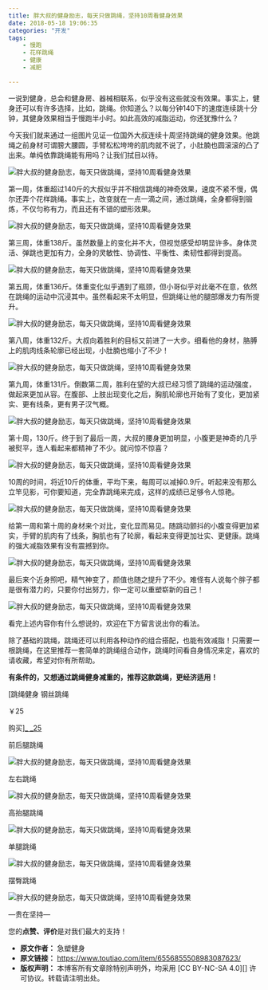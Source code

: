 ```yaml
---
title: 胖大叔的健身励志，每天只做跳绳，坚持10周看健身效果
date: 2018-05-18 19:06:35
categories: "开发"
tags:
	- 慢跑
	- 花样跳绳
	- 健康
	- 减肥

---
```


一说到健身，总会和健身房、器械相联系，似乎没有这些就没有效果。事实上，健身还可以有许多选择，比如，跳绳。你知道么？以每分钟140下的速度连续跳十分钟，其健身效果相当于慢跑半小时。如此高效的减脂运动，你还犹豫什么？


今天我们就来通过一组图片见证一位国外大叔连续十周坚持跳绳的健身效果。他跳绳之前身材可谓膀大腰圆，手臂松松垮垮的肌肉就不说了，小肚腩也圆滚滚的凸了出来。单纯依靠跳绳能有用吗？让我们拭目以待。

![胖大叔的健身励志，每天只做跳绳，坚持10周看健身效果][10]

第一周，体重超过140斤的大叔似乎并不相信跳绳的神奇效果，速度不紧不慢，偶尔还弄个花样跳绳。事实上，改变就在一点一滴之间，通过跳绳，全身都得到锻炼，不仅匀称有力，而且还有不错的塑形效果。

![胖大叔的健身励志，每天只做跳绳，坚持10周看健身效果][10 1]

第三周，体重138斤。虽然数量上的变化并不大，但视觉感受却明显许多。身体灵活、弹跳也更加有力，全身的灵敏性、协调性、平衡性、柔韧性都得到提高。

![胖大叔的健身励志，每天只做跳绳，坚持10周看健身效果][10 2]

第五周，体重136斤。体重变化似乎遇到了瓶颈，但小哥似乎对此毫不在意，依然在跳绳的运动中沉浸其中。虽然看起来不太明显，但跳绳让他的腿部爆发力有所提升。

![胖大叔的健身励志，每天只做跳绳，坚持10周看健身效果][10 3]

第八周，体重132斤。大叔向着胜利的目标又前进了一大步。细看他的身材，胳膊上的肌肉线条轮廓已经出现，小肚腩也缩小了不少！

![胖大叔的健身励志，每天只做跳绳，坚持10周看健身效果][10 4]

第九周，体重131斤。倒数第二周，胜利在望的大叔已经习惯了跳绳的运动强度，做起来更加从容。在腹部、上肢出现变化之后，胸肌轮廓也开始有了变化，更加紧实、更有线条，更有男子汉气概。

![胖大叔的健身励志，每天只做跳绳，坚持10周看健身效果][10 5]

第十周，130斤。终于到了最后一周，大叔的腰身更加明显，小腹更是神奇的几乎被熨平，连人看起来都精神了不少。就问惊不惊喜？

![胖大叔的健身励志，每天只做跳绳，坚持10周看健身效果][10 6]

10周的时间，将近10斤的体重，平均下来，每周可以减掉0.9斤。听起来没有那么立竿见影，可你要知道，完全靠跳绳来完成，这样的成绩已足够令人惊艳。

![胖大叔的健身励志，每天只做跳绳，坚持10周看健身效果][10 7]

给第一周和第十周的身材来个对比，变化显而易见。随跳动颤抖的小腹变得更加紧实，手臂的肌肉有了线条，胸肌也有了轮廓，看起来变得更加壮实、更健康。跳绳的强大减脂效果有没有震撼到你。

![胖大叔的健身励志，每天只做跳绳，坚持10周看健身效果][10 8]

最后来个近身照吧，精气神变了，颜值也随之提升了不少。难怪有人说每个胖子都是很有潜力的，只要你付出努力，你一定可以重塑崭新的自己！

![胖大叔的健身励志，每天只做跳绳，坚持10周看健身效果][10 9]

看完上述内容你有什么想说的，欢迎在下方留言说出你的看法。

除了基础的跳绳，跳绳还可以利用各种动作的组合搭配，也能有效减脂！只需要一根跳绳，在这里推荐一套简单的跳绳组合动作，跳绳时间看自身情况来定，喜欢的请收藏，希望对你有所帮助。

**有条件的，又想通过跳绳健身减重的，推荐这款跳绳，更经济适用！**

[跳绳健身 钢丝跳绳

￥25

购买][_ _25]

前后腿跳绳


![胖大叔的健身励志，每天只做跳绳，坚持10周看健身效果][10 10]

左右跳绳

![胖大叔的健身励志，每天只做跳绳，坚持10周看健身效果][10 11]

高抬腿跳绳

![胖大叔的健身励志，每天只做跳绳，坚持10周看健身效果][10 12]

单腿跳绳

![胖大叔的健身励志，每天只做跳绳，坚持10周看健身效果][10 13]

摆臀跳绳

![胖大叔的健身励志，每天只做跳绳，坚持10周看健身效果][10 14]

—贵在坚持—

您的**点赞、评价**是对我们最大的支持！


[10]: /pro/os/crawler/AQIE-FJA3-Y7VN.jpg
[10 1]: /pro/os/crawler/MZYJ-QF63-MYZE.gif
[10 2]: http://p1.pstatp.com/large/pgc-image/152663615008144812ee656
[10 3]: http://p3.pstatp.com/large/pgc-image/15266361506001fed1883b8
[10 4]: http://p3.pstatp.com/large/pgc-image/15266361502217c9d24d187
[10 5]: http://p1.pstatp.com/large/pgc-image/1526636150295566cd111d2
[10 6]: http://p3.pstatp.com/large/pgc-image/152663615038705f2d4c3d7
[10 7]: http://p1.pstatp.com/large/pgc-image/1526636150339861beee182
[10 8]: http://p9.pstatp.com/large/pgc-image/1526636150554f567a57ae8
[10 9]: http://p1.pstatp.com/large/pgc-image/1526636150543394ab97d8f
[_ _25]: https://s.click.taobao.com/t?e=m%3D2%26s%3DV16UlHYi6qUcQipKwQzePOeEDrYVVa64yK8Cckff7TVRAdhuF14FMXrIP4XQNBvjRitN3%2FurF3ylsz15bND7ZLSrHdiTfhSKwro%2BTxXzS%2BBlQ8wB2av92HEumm%2B6nHzy%2FZke2UF2aYD8es0mdV5hkwHGNUWbaxMgJhCkI1Qn1BPyfTA3gpfgrrphD37cUG4nMkpu%2F1RhrvM0ZaFt24mUrygAyGptrLH12WLaxcsRIWeTEK2w8s9HCnt1VRaDeEIOlY%2BozVfHDtrGDF1NzTQoPw%3D%3D
[10 10]: http://p3.pstatp.com/large/pgc-image/1526636151186216c05d95f
[10 11]: http://p3.pstatp.com/large/pgc-image/1526636151330bf47d4fee8
[10 12]: http://p3.pstatp.com/large/pgc-image/152663615143531d0aea958
[10 13]: http://p3.pstatp.com/large/pgc-image/15266361514253e584a74b2
[10 14]: http://p1.pstatp.com/large/pgc-image/1526636151556a5aeab8821
 *  **原文作者：** 急塑健身
 *  **原文链接：** https://www.toutiao.com/item/6556855508983087623/
 *  **版权声明：** 本博客所有文章除特别声明外，均采用 [CC BY-NC-SA 4.0][] 许可协议。转载请注明出处。